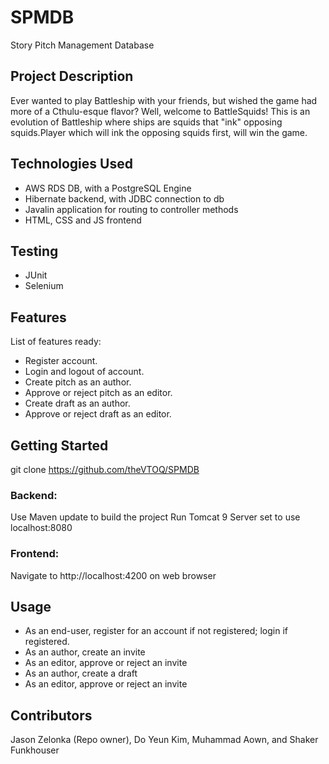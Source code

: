 # SPMDB
Story Pitch Management Database

## Project Description

Ever wanted to play Battleship with your friends, but wished the game had more of a Cthulu-esque flavor? Well, welcome to BattleSquids! This is an evolution of Battleship where ships are squids that "ink" opposing squids.Player which will ink the opposing squids first, will win the game.

## Technologies Used

* AWS RDS DB, with a PostgreSQL Engine
* Hibernate backend, with JDBC connection to db
* Javalin application for routing to controller methods
* HTML, CSS and JS frontend

## Testing

* JUnit
* Selenium

## Features

List of features ready:
* Register account.
* Login and logout of account.
* Create pitch as an author.
* Approve or reject pitch as an editor.
* Create draft as an author.
* Approve or reject draft as an editor.

## Getting Started
   
git clone https://github.com/theVTOQ/SPMDB

### Backend:
Use Maven update to build the project
Run Tomcat 9 Server set to use localhost:8080

### Frontend:
Navigate to http://localhost:4200 on web browser

## Usage
* As an end-user, register for an account if not registered; login if registered.
* As an author, create an invite
* As an editor, approve or reject an invite
* As an author, create a draft
* As an editor, approve or reject an invite

## Contributors

Jason Zelonka (Repo owner), Do Yeun Kim, Muhammad Aown, and Shaker Funkhouser
